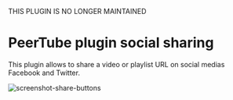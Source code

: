THIS PLUGIN IS NO LONGER MAINTAINED

# PeerTube plugin social sharing

This plugin allows to share a video or playlist URL on social medias Facebook and Twitter.

![screenshot-share-buttons](https://raw.githubusercontent.com/kimsible/peertube-plugin-social-sharing/master/screenshots/share-buttons.gif)
